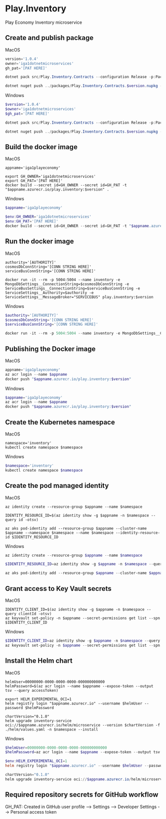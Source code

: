 # Play.Inventory

Play Economy Inventory microservice

## Create and publish package

MacOS

```powershell
version='1.0.4'
owner='iga1dotnetmicroservices'
gh_pat='[PAT HERE]'

dotnet pack src/Play.Inventory.Contracts --configuration Release -p:PackageVersion=$version -p:RepositoryUrl=https://github.com/$owner/play.inventory.git -o ../packages

dotnet nuget push ../packages/Play.Inventory.Contracts.$version.nupkg --api-key $gh_pat --source "github"
```

Windows

```powershell
$version='1.0.4'
$owner='iga1dotnetmicroservices'
$gh_pat='[PAT HERE]'

dotnet pack src/Play.Inventory.Contracts --configuration Release -p:PackageVersion=$version -p:RepositoryUrl=https://github.com/$owner/play.inventory.git -o ../packages

dotnet nuget push ../packages/Play.Inventory.Contracts.$version.nupkg --api-key $gh_pat --source "github"
```

## Build the docker image

MacOS

```shell
appname='iga1playeconomy'

export GH_OWNER='iga1dotnetmicroservices'
export GH_PAT='[PAT HERE]'
docker build --secret id=GH_OWNER --secret id=GH_PAT -t "$appname.azurecr.io/play.inventory:$version" .
```

Windows

```powershell
$appname='iga1playeconomy'

$env:GH_OWNER='iga1dotnetmicroservices'
$env:GH_PAT='[PAT HERE]'
docker build --secret id=GH_OWNER --secret id=GH_PAT -t "$appname.azurecr.io/play.inventory:$version" .
```

## Run the docker image

MacOS

```shell
authority='[AUTHORITY]'
cosmosDbConnString='[CONN STRING HERE]'
serviceBusConnString='[CONN STRING HERE]'

docker run -it --rm -p 5004:5004 --name inventory -e MongoDbSettings__ConnectionString=$cosmosDbConnString -e ServiceBusSettings__ConnectionString=$serviceBusConnString -e ServiceSettings__Authority=$authority -e ServiceSettings__MessageBroker="SERVICEBUS" play.inventory:$version
```

Windows

```powershell
$authority='[AUTHORITY]'
$cosmosDbConnString='[CONN STRING HERE]'
$serviceBusConnString='[CONN STRING HERE]'

docker run -it --rm -p 5004:5004 --name inventory -e MongoDbSettings__ConnectionString=$cosmosDbConnString -e ServiceBusSettings__ConnectionString=$serviceBusConnString -e ServiceSettings__Authority=$authority -e ServiceSettings__MessageBroker="SERVICEBUS" play.inventory:$version
```

## Publishing the Docker image


MacOS

```powershell
appname='iga1playeconomy'
az acr login --name $appname
docker push "$appname.azurecr.io/play.inventory:$version"
```

Windows

```powershell
$appname='iga1playeconomy'
az acr login --name $appname
docker push "$appname.azurecr.io/play.inventory:$version"
```

## Create the Kubernetes namespace

MacOS

```shell
namespace='inventory'
kubectl create namespace $namespace
```

Windows

```powershell
$namespace='inventory'
kubectl create namespace $namespace
```

## Create the pod managed identity

MacOS

```shell
az identity create --resource-group $appname --name $namespace

IDENTITY_RESOURCE_ID=$(az identity show -g $appname -n $namespace --query id -otsv)

az aks pod-identity add --resource-group $appname --cluster-name $appname --namespace $namespace --name $namespace --identity-resource-id $IDENTITY_RESOURCE_ID
```


Windows

```powershell
az identity create --resource-group $appname --name $namespace

$IDENTITY_RESOURCE_ID=az identity show -g $appname -n $namespace --query id -otsv

az aks pod-identity add --resource-group $appname --cluster-name $appname --namespace $namespace --name $namespace --identity-resource-id $IDENTITY_RESOURCE_ID
```

## Grant access to Key Vault secrets

MacOS 

```shell
IDENTITY_CLIENT_ID=$(az identity show -g $appname -n $namespace --query clientId -otsv)
az keyvault set-policy -n $appname --secret-permissions get list --spn $IDENTITY_CLIENT_ID
```

Windows 

```powershell
$IDENTITY_CLIENT_ID=az identity show -g $appname -n $namespace --query clientId -otsv
az keyvault set-policy -n $appname --secret-permissions get list --spn $IDENTITY_CLIENT_ID
```

## Install the Helm chart

MacOS

```shell
helmUser=00000000-0000-0000-0000-000000000000
helmPassword=$(az acr login --name $appname --expose-token --output tsv --query accessToken)

export HELM_EXPERIMENTAL_OCI=1
helm registry login "$appname.azurecr.io" --username $helmUser --password $helmPassword

chartVersion="0.1.0"
helm upgrade inventory-service oci://$appname.azurecr.io/helm/microservice --version $chartVersion -f ./helm/values.yaml -n $namespace --install
```

Windows

```powershell
$helmUser=00000000-0000-0000-0000-000000000000
$helmPassword=az acr login --name $appname --expose-token --output tsv --query accessToken

$env:HELM_EXPERIMENTAL_OCI=1
helm registry login "$appname.azurecr.io" --username $helmUser --password $helmPassword

chartVersion="0.1.0"
helm upgrade inventory-service oci://$appname.azurecr.io/helm/microservice --version $chartVersion -f ./helm/values.yaml -n $namespace --install
```

## Required repository secrets for GitHub workflow
GH_PAT: Created in GitHub user profile --> Settings --> Developer Settings --> Personal access token